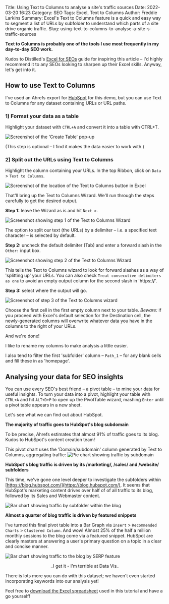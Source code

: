 Title: Using Text to Columns to analyse a site's traffic sources
Date: 2022-03-20 16:23
Category: SEO
Tags: Excel, Text to Columns
Author: Freddie Larkins
Summary: Excel's Text to Columns feature is a quick and easy way to segment a list of URLs by subfolder to understand which parts of a site drive organic traffic.
Slug: using-text-to-columns-to-analyse-a-site-s-traffic-sources

**Text to Columns is probably one of the tools I use most frequently in my day-to-day SEO work.** 

Kudos to Distilled's [Excel for SEOs](https://www.distilled.net/excel-for-seo/) guide for inspiring this article – I'd highly recommend it to any SEOs looking to sharpen up their Excel skills. Anyway, let's get into it.

## How to use Text to Columns

I've used an Ahrefs export for [HubSpot](https://www.hubspot.com/) for this demo, but you can use Text to Columns for any dataset containing URLs or URL paths.

### 1) Format your data as a table
Highlight your dataset with `CTRL+A` and convert it into a table with CTRL+T.

![Screenshot of the 'Create Table' pop-up](/images/png/create-table.png)

(This step is optional – I find it makes the data easier to work with.)

### 2) Split out the URLs using Text to Columns
Highlight the column containing your URLs. In the top Ribbon, click on `Data` > `Text to Columns`.

![Screenshot of the location of the Text to Columns button in Excel](/images/png/text-to-columns-location.png)

That'll bring up the Text to Columns Wizard. We'll run through the steps carefully to get the desired output.

**Step 1:** leave the Wizard as is and hit `Next >`.

![Screenshot showing step 1 of the Text to Columns Wizard](/images/png/text-to-columns-wizard-screenshot-step-1.png)

The option to split our text (the URLs) by a delimiter – i.e. a specified text character – is selected by default.

**Step 2:** uncheck the default delimiter (Tab) and enter a forward slash in the `Other:` input box.

![Screenshot showing step 2 of the Text to Columns Wizard](/images/png/text-to-columns-wizard-screenshot-step-2.png)

This tells the Text to Columns wizard to look for forward slashes as a way of 'splitting up' your URLs. You can also check `Treat consecutive delimiters as one` to avoid an empty output column for the second slash in 'https:/**/**'.

**Step 3:** select where the output will go.

![Screenshot of step 3 of the Text to Columns wizard](/images/png/text-to-columns-wizard-screenshot-step-3.png)

Choose the first cell in the first empty column next to your table. _Beware:_ if you proceed with Excel's default selection for the Destination cell, the newly-generated columns will overwrite whatever data you have in the columns to the right of your URLs.

And we're done!

I like to rename my columns to make analysis a little easier.

I also tend to filter the first 'subfolder' column – `Path_1` – for any blank cells and fill these in as 'homepage'.

## Analysing your data for SEO insights
You can use every SEO's best friend – a pivot table – to mine your data for useful insights. To turn your data into a pivot, highlight your table with `CTRL+A` and hit `ALT+D+P` to open up the PivotTable wizard, mashing `Enter` until a pivot table appears in a new sheet.

Let's see what we can find out about HubSpot.

**The majority of traffic goes to HubSpot's blog subdomain**

To be precise, Ahrefs estimates that almost 91% of traffic goes to its blog. Kudos to HubSpot's content creation team!

This pivot chart uses the 'Domain/subdomain' column generated by Text to Columns, aggregating traffic:
![Pie chart showing traffic by subdomain](/images/png/traffic-by-subdomain.png)

**HubSpot's blog traffic is driven by its /marketing/, /sales/ and /website/ subfolders**

This time, we've gone one level deeper to investigate the subfolders within [https://blog.hubspot.com/](https://blog.hubspot.com/). It seems that HubSpot's marketing content drives over half of of all traffic to its blog, followed by its Sales and Webmaster content.

![Bar chart showing traffic by subfolder within the blog](/images/png/traffic-by-blog-subfolder.png)

**Almost a quarter of blog traffic is driven by featured snippets**

I've turned this final pivot table into a Bar Graph via `Insert` > `Recommended Charts` > `Clustered Column`. And wow! Almost 25% of the half a million monthly sessions to the blog come via a featured snippet. HubSpot are clearly masters at answering a user's primary question on a topic in a clear and concise manner.

![Bar chart showing traffic to the blog by SERP feature](/images/png/traffic-by-serp-feature.png)
<center>_I get it - I'm terrible at Data Vis_</center>

There is lots more you can do with this dataset; we haven't even started incorporating keywords into our analysis yet!

Feel free to [download the Excel spreadsheet](/excel-files/hubspot-t2c-analysis.xlsx) used in this tutorial and have a go yourself!